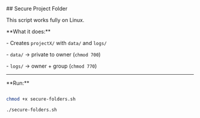 \## Secure Project Folder



This script works fully on Linux.



\*\*What it does:\*\*

\- Creates `projectX/` with `data/` and `logs/`

\- `data/` → private to owner (`chmod 700`)

\- `logs/` → owner + group (`chmod 770`)





---



\*\*Run:\*\*

```bash

chmod +x secure-folders.sh

./secure-folders.sh



